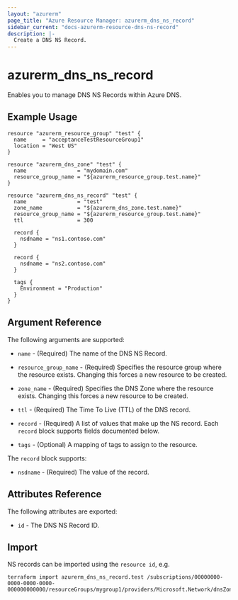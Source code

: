 ```yaml
---
layout: "azurerm"
page_title: "Azure Resource Manager: azurerm_dns_ns_record"
sidebar_current: "docs-azurerm-resource-dns-ns-record"
description: |-
  Create a DNS NS Record.
---
```


# azurerm\_dns\_ns\_record

Enables you to manage DNS NS Records within Azure DNS.

## Example Usage

```hcl
resource "azurerm_resource_group" "test" {
  name     = "acceptanceTestResourceGroup1"
  location = "West US"
}

resource "azurerm_dns_zone" "test" {
  name                = "mydomain.com"
  resource_group_name = "${azurerm_resource_group.test.name}"
}

resource "azurerm_dns_ns_record" "test" {
  name                = "test"
  zone_name           = "${azurerm_dns_zone.test.name}"
  resource_group_name = "${azurerm_resource_group.test.name}"
  ttl                 = 300

  record {
    nsdname = "ns1.contoso.com"
  }

  record {
    nsdname = "ns2.contoso.com"
  }

  tags {
    Environment = "Production"
  }
}
```
## Argument Reference

The following arguments are supported:

* `name` - (Required) The name of the DNS NS Record.

* `resource_group_name` - (Required) Specifies the resource group where the resource exists. Changing this forces a new resource to be created.

* `zone_name` - (Required) Specifies the DNS Zone where the resource exists. Changing this forces a new resource to be created.

* `ttl` - (Required) The Time To Live (TTL) of the DNS record.

* `record` - (Required) A list of values that make up the NS record. Each `record` block supports fields documented below.

* `tags` - (Optional) A mapping of tags to assign to the resource.

The `record` block supports:

* `nsdname` - (Required) The value of the record.

## Attributes Reference

The following attributes are exported:

* `id` - The DNS NS Record ID.

## Import

NS records can be imported using the `resource id`, e.g.

```shell
terraform import azurerm_dns_ns_record.test /subscriptions/00000000-0000-0000-0000-000000000000/resourceGroups/mygroup1/providers/Microsoft.Network/dnsZones/zone1/NS/myrecord1
```
